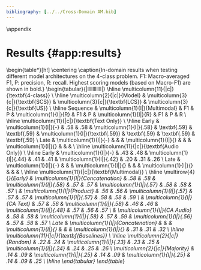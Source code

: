 ```yaml
---
bibliography: [../../Cross-Domain AM.bib]
---
```


\appendix
# Results {#app:results}

\begin{table*}[h!]
\centering
\caption{In-domain results when testing different model architectures on the 4-class problem. F1: Macro-averaged F1, P: precision, R: recall. Highest scoring models (based on Macro-F1) are shown in bold.}
\begin{tabular}{|lllllllllll|}
\hline
\multicolumn{11}{|c|}{\textbf{4-class}}                                                                                                         \\ \hline
\multicolumn{2}{|c|}{Model}                                 & \multicolumn{3}{c|}{\textbf{SCS}}    & \multicolumn{3}{c|}{\textbf{LCS}}                               & \multicolumn{3}{c|}{\textbf{US}}           \\ \hline
Sequence               & \multicolumn{1}{l|}{Multimodal}    & F1  & P   & \multicolumn{1}{l|}{R}   & F1           & P            & \multicolumn{1}{l|}{R}            & F1           & P            & R            \\ \hline
\multicolumn{11}{|c|}{\textbf{Text Only}}                                                                                                                                                                         \\ \hline
Early                  & \multicolumn{1}{l|}{-}             & .58 & .58 & \multicolumn{1}{l|}{.58} & \textbf{.59} & \textbf{.59} & \multicolumn{1}{l|}{\textbf{.59}} & \textbf{.59} & \textbf{.59} & \textbf{.59} \\
Late                   & \multicolumn{1}{l|}{-}             &     &     & \multicolumn{1}{l|}{}    &              &              & \multicolumn{1}{l|}{}             &              &              &              \\ \hline
\multicolumn{11}{|c|}{\textbf{Audio Only}}                                                                                                                                                                        \\ \hline
Early                  & \multicolumn{1}{l|}{-}             & .43 & .48 & \multicolumn{1}{l|}{.44} & .41          & .41          & \multicolumn{1}{l|}{.42}          & .20          & .31          & .26          \\
Late                   & \multicolumn{1}{l|}{-}             &     &     & \multicolumn{1}{l|}{}    &              &              & \multicolumn{1}{l|}{}             &              &              &              \\ \hline
\multicolumn{11}{|c|}{\textbf{Multimodal}}                                                                                                                                                                        \\ \hline
\multirow{4}{*}{Early} & \multicolumn{1}{l|}{Concatenation} & .58 & .58 & \multicolumn{1}{l|}{.58} & .57          & .57          & \multicolumn{1}{l|}{.57}          & .58          & .58          & .57          \\
                       & \multicolumn{1}{l|}{Product}       & .56 & .56 & \multicolumn{1}{l|}{.57} & .57          & .57          & \multicolumn{1}{l|}{.57}          & .58          & .58          & .59          \\
                       & \multicolumn{1}{l|}{CA Text}       & .57 & .56 & \multicolumn{1}{l|}{.58} & .46          & .46          & \multicolumn{1}{l|}{.48}          & .57          & .56          & .57          \\
                       & \multicolumn{1}{l|}{CA Audio}      & .58 & .58 & \multicolumn{1}{l|}{.58} & .57          & .59          & \multicolumn{1}{l|}{.56}          & .57          & .58          & .57          \\
Late                   & \multicolumn{1}{l|}{Concatenation} &     &     & \multicolumn{1}{l|}{}    &              &              & \multicolumn{1}{l|}{}             & .31          & .31          & .32          \\ \hline
\multicolumn{11}{|c|}{\textbf{Baselines}}                                                                                                                                                                         \\ \hline
\multicolumn{2}{|c|}{Random}                                & .22 & .24 & \multicolumn{1}{l|}{.23} & .23          & .25          & \multicolumn{1}{l|}{.24}          & .24          & .25          & .26          \\
\multicolumn{2}{|c|}{Majority}                              & .14 & .09 & \multicolumn{1}{l|}{.25} & .14          & .09          & \multicolumn{1}{l|}{.25}          & .14          & .09          & .25          \\ \hline
\end{tabular}
\end{table*}